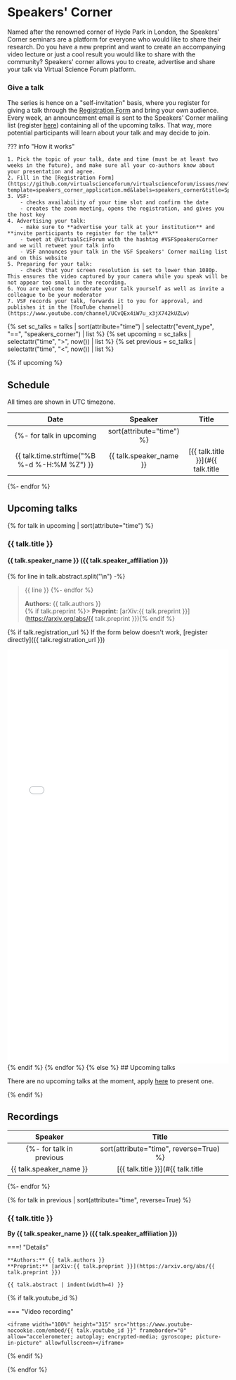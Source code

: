 # Speakers' Corner

Named after the renowned corner of Hyde Park in London, the Speakers' Corner seminars are a platform for everyone who would like to share their research.
Do you have a new preprint and want to create an accompanying video lecture or just a cool result you would like to share with the community? Speakers' corner allows you to create, advertise and share your talk via Virtual Science Forum platform.

### Give a talk
The series is hence on a "self-invitation" basis, where you register for giving a talk through the [Registration Form](https://github.com/virtualscienceforum/virtualscienceforum/issues/new?template=speakers_corner_application.md&labels=speakers_corner&title=Speakers%27%20corner%20talk%20application) and
bring your own audience. Every week, an announcement email is sent to the Speakers' Corner mailing list (register [here](mailinglist.md)) 
containing all of the upcoming talks. That way, more potential participants will learn about your talk and may decide to join.

??? info "How it works"

    1. Pick the topic of your talk, date and time (must be at least two weeks in the future), and make sure all your co-authors know about your presentation and agree.
    2. Fill in the [Registration Form](https://github.com/virtualscienceforum/virtualscienceforum/issues/new?template=speakers_corner_application.md&labels=speakers_corner&title=Speakers%27%20corner%20talk%20application)
    3. VSF:
        - checks availability of your time slot and confirm the date
        - creates the zoom meeting, opens the registration, and gives you the host key
    4. Advertising your talk:
        - make sure to **advertise your talk at your institution** and **invite participants to register for the talk**
        - tweet at @VirtualSciForum with the hashtag #VSFSpeakersCorner and we will retweet your talk info
        - VSF announces your talk in the VSF Speakers' Corner mailing list and on this website
    5. Preparing for your talk:
        - check that your screen resolution is set to lower than 1080p. This ensures the video captured by your camera while you speak will be not appear too small in the recording.
    6. You are welcome to moderate your talk yourself as well as invite a colleague to be your moderator
    7. VSF records your talk, forwards it to you for approval, and publishes it in the [YouTube channel](https://www.youtube.com/channel/UCvQEx4iW7u_x3jX742kUZLw)

{% set sc_talks = talks | sort(attribute="time") | selectattr("event_type", "==", "speakers_corner") | list %}
{% set upcoming = sc_talks | selectattr("time", ">", now()) | list %}
{% set previous = sc_talks | selectattr("time", "<", now()) | list %}

{% if upcoming %}
## Schedule

All times are shown in <span id="timezone">UTC</span> timezone.

|   Date   |     Speaker    | Title |
|:---------:|:--------------:|:-----:|
{%- for talk in upcoming | sort(attribute="time") %}
| <time datetime="{{ talk.time.isoformat() }}">{{ talk.time.strftime("%B %-d %-H:%M %Z") }}</time> | {{ talk.speaker_name }} | [{{ talk.title }}](#{{ talk.title | lower | a }}) |
{%- endfor %}

## Upcoming talks

{% for talk in upcoming | sort(attribute="time") %}
### {{ talk.title }}
#### {{ talk.speaker_name }} ({{ talk.speaker_affiliation }})

{% for line in talk.abstract.split("\n") -%}
> {{ line }}
{%- endfor %}
>
> **Authors:** {{ talk.authors }}  
{% if talk.preprint %}> **Preprint:** [arXiv:{{ talk.preprint }}](https://arxiv.org/abs/{{ talk.preprint }}){% endif %}

{% if talk.registration_url %}
If the form below doesn't work, [register directly]({{ talk.registration_url }})

<iframe width="100%" height="940" src="{{ talk.registration_url }}" frameborder="0" marginheight="0" marginwidth="0" style="overflow-x:hidden"></iframe>
{% endif %}
{% endfor %}
{% else %}
## Upcoming talks

There are no upcoming talks at the moment, apply [here](https://github.com/virtualscienceforum/virtualscienceforum/issues/new?template=speakers_corner_application.md&labels=speakers_corner&title=Speakers%27%20corner%20talk%20application) to present one.

{% endif %}

## Recordings

|     Speaker    | Title |
|:--------------:|:-----:|
{%- for talk in previous | sort(attribute="time", reverse=True) %}
| {{ talk.speaker_name }} | [{{ talk.title }}](#{{ talk.title | a }}) |
{%- endfor %}

{% for talk in previous | sort(attribute="time", reverse=True) %}

### {{ talk.title }}
**By {{ talk.speaker_name }} ({{ talk.speaker_affiliation }})**

===! "Details"

    **Authors:** {{ talk.authors }}  
    **Preprint:** [arXiv:{{ talk.preprint }}](https://arxiv.org/abs/{{ talk.preprint }})

    {{ talk.abstract | indent(width=4) }}

{% if talk.youtube_id %}

=== "Video recording"

    <iframe width="100%" height="315" src="https://www.youtube-nocookie.com/embed/{{ talk.youtube_id }}" frameborder="0" allow="accelerometer; autoplay; encrypted-media; gyroscope; picture-in-picture" allowfullscreen></iframe>

{% endif %}

{% endfor %}
